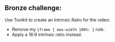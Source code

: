 ## Bronze challenge:

<div class="large">
  <p>Use Toolkit to create an Intrinsic Ratio for the video:</p>

  <ul>
    <li>Remove my <code class="language-css">iframe { max-width 100%: }</code> rule.</li>
    <li>Apply a 16:9 intrinsic ratio instead.</li>
  </ul>
</div>
